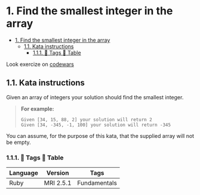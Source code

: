 # 1. Find the smallest integer in the array
<!-- TOC -->

- [1. Find the smallest integer in the array](#1-find-the-smallest-integer-in-the-array)
  - [1.1. Kata instructions](#11-kata-instructions)
    - [1.1.1. :pencil: Tags :gem: Table](#111-pencil-tags-gem-table)

<!-- /TOC -->
Look exercize on [codewars](https://www.codewars.com/kata/find-the-smallest-integer-in-the-array/ruby?from=https://github.com/KeyJoo/codex)

## 1.1. Kata instructions

Given an array of integers your solution should find the smallest integer.

> **For example:**
>
> `Given [34, 15, 88, 2] your solution will return 2`  
> `Given [34, -345, -1, 100] your solution will return -345`

You can assume, for the purpose of this kata, that the supplied array will not be empty.

### 1.1.1. :pencil: Tags :gem: Table

| Language | Version   | Tags         |
| -------- | --------- | ------------ |
| Ruby     | MRI 2.5.1 | Fundamentals |
